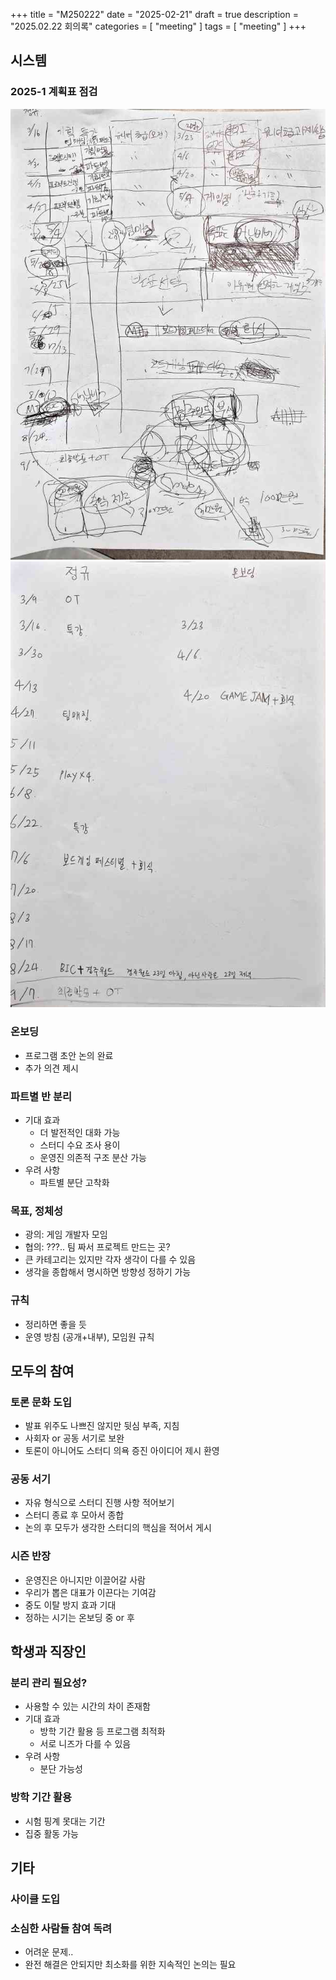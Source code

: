 +++
title = "M250222"
date = "2025-02-21"
draft = true
description = "2025.02.22 회의록"
categories = [
    "meeting"
]
tags = [
    "meeting"
]
+++

## 시스템

### 2025-1 계획표 점검
![old](plan_old.jpg)
![new](plan_new.jpg)


### 온보딩
* 프로그램 초안 논의 완료
* 추가 의견 제시

### 파트별 반 분리
* 기대 효과
  * 더 발전적인 대화 가능
  * 스터디 수요 조사 용이
  * 운영진 의존적 구조 분산 가능
* 우려 사항
  * 파트별 분단 고착화

### 목표, 정체성
* 광의: 게임 개발자 모임
* 협의: ???.. 팀 짜서 프로젝트 만드는 곳?
* 큰 카테고리는 있지만 각자 생각이 다를 수 있음
* 생각을 종합해서 명시하면 방향성 정하기 가능

### 규칙
* 정리하면 좋을 듯
* 운영 방침 (공개+내부), 모임원 규칙



## 모두의 참여

### 토론 문화 도입
* 발표 위주도 나쁘진 않지만 뒷심 부족, 지침
* 사회자 or 공동 서기로 보완
* 토론이 아니어도 스터디 의욕 증진 아이디어 제시 환영

### 공동 서기
* 자유 형식으로 스터디 진행 사항 적어보기
* 스터디 종료 후 모아서 종합
* 논의 후 모두가 생각한 스터디의 핵심을 적어서 게시


### 시즌 반장
* 운영진은 아니지만 이끌어갈 사람
* 우리가 뽑은 대표가 이끈다는 기여감
* 중도 이탈 방지 효과 기대
* 정하는 시기는 온보딩 중 or 후



## 학생과 직장인

### 분리 관리 필요성?
* 사용할 수 있는 시간의 차이 존재함
* 기대 효과
  * 방학 기간 활용 등 프로그램 최적화
  * 서로 니즈가 다를 수 있음
* 우려 사항
  * 분단 가능성

### 방학 기간 활용
* 시험 핑계 못대는 기간
* 집중 활동 가능



## 기타

### 사이클 도입

### 소심한 사람들 참여 독려
* 어려운 문제..
* 완전 해결은 안되지만 최소화를 위한 지속적인 논의는 필요